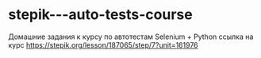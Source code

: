 # stepik---auto-tests-course
Домашние задания к курсу по автотестам Selenium + Python
ссылка на курс
https://stepik.org/lesson/187065/step/7?unit=161976